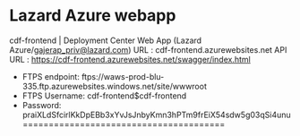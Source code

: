 # Lazard Azure webapp
cdf-frontend | Deployment Center
Web App (Lazard Azure/gajerap_priv@lazard.com)
URL : cdf-frontend.azurewebsites.net
API URL : https://cdf-frontend.azurewebsites.net/swagger/index.html

- FTPS endpoint: ftps://waws-prod-blu-335.ftp.azurewebsites.windows.net/site/wwwroot
- FTPS Username: cdf-frontend\$cdf-frontend
- Password: praiXLdSfcirlKkDpEBb3xYvJsJnbyKmn3hPTm9frEiX54sdw5g03qSi4unu
=======================================
